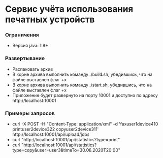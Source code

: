# Сервис учёта использования печатных устройств

### Ограничения

* Версия java: 1.8+

### Развертывание

* Распаковать архив
* В корне архива выполнить команду ./build.sh, убедившись, что на файле выставлен флаг +x
* В корне архива выполнить команду ./start.sh, убедившись, что на файле выставлен флаг +x
* Приложение будет развернуто на порту 10001 и доступно по адресу http://localhost:10001

### Примеры запросов

* curl -X POST -H "Content-Type: application/xml" -d '<jobs><job id="4"><type>fax</type><user>user1</user><device>device4</device><amount>10</amount></job> <job id="5"><type>print</type><user>user2</user><device>device3</device><amount>22</amount></job> <job id="4"><type>copy</type><user>user2</user><device>device3</device><amount>11</amount></job></jobs>' http://localhost:10001/api/upload/jobs
* curl "http://localhost:10001/api/statistics?type=print"
* curl "http://localhost:10001/api/statistics?type=copy&user=user3&timeTo=30.08.2020T20:00"

